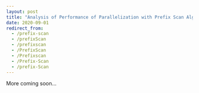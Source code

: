 ```yaml
---
layout: post
title: "Analysis of Performance of Parallelization with Prefix Scan Algorithm"
date: 2020-09-01
redirect_from:
  - /prefix-scan
  - /prefixScan
  - /prefixscan
  - /PrefixScan
  - /Prefixscan
  - /Prefix-Scan
  - /prefix-Scan
---
```

More coming soon...
